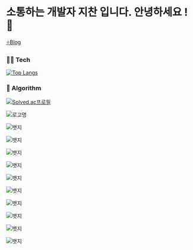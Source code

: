 # 소통하는 개발자 지찬 입니다. 안녕하세요 ! 👋
<a href="https://velog.io/@wnwlcks123/posts">⭐Blog<a/>

### 🧑‍💻 Tech

[![Top Langs](https://github-readme-stats.vercel.app/api/top-langs/?username=jcdororo&layout=compact)](https://github.com/Stendhalsynd)

### 🏅 Algorithm
[![Solved.ac프로필](http://mazassumnida.wtf/api/v2/generate_badge?boj=wnwlcks123)](https://solved.ac/wnwlcks123)

![로고명](https://img.shields.io/badge/로고명-원하는색상코드.svg?&style=for-the-badge&logo=로고명&logoColor=로고색상)

![뱃지](https://img.shields.io/badge/javascript-F7DF1E.svg?&style=for-the-badge&logo=javascript&logoColor=white)

![뱃지](https://img.shields.io/badge/typescript-3178C6.svg?&style=for-the-badge&logo=typescript&logoColor=white)

![뱃지](https://img.shields.io/badge/react-61DAFB.svg?&style=for-the-badge&logo=react&logoColor=white)

![뱃지](https://img.shields.io/badge/next.js-000000.svg?&style=for-the-badge&logo=nextdotjs&logoColor=white)

![뱃지](https://img.shields.io/badge/recoil-3578E5.svg?&style=for-the-badge&logo=recoil&logoColor=white)

![뱃지](https://img.shields.io/badge/tailwindcss-06B6D4.svg?&style=for-the-badge&logo=tailwindcss&logoColor=white)

![뱃지](https://img.shields.io/badge/html-E34F26.svg?&style=for-the-badge&logo=html5&logoColor=white)

![뱃지](https://img.shields.io/badge/css-1572B6.svg?&style=for-the-badge&logo=css3&logoColor=white)

![뱃지](https://img.shields.io/badge/github-181717.svg?&style=for-the-badge&logo=github&logoColor=white)

![뱃지](https://img.shields.io/badge/RPA-00B0D8.svg?&style=for-the-badge&logo=probot&logoColor=white)


<!--
**jcdororo/jcdororo** is a ✨ _special_ ✨ repository because its `README.md` (this file) appears on your GitHub profile.

Here are some ideas to get you started:

- 🔭 I’m currently working on ...
- 🌱 I’m currently learning ...
- 👯 I’m looking to collaborate on ...
- 🤔 I’m looking for help with ...
- 💬 Ask me about ...
- 📫 How to reach me: ...
- 😄 Pronouns: ...
- ⚡ Fun fact: ...
-->
